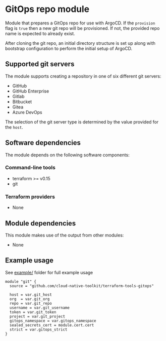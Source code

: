# GitOps repo module

Module that prepares a GitOps repo for use with ArgoCD. If the `provision` flag is `true` then a new git repo will be provisioned. If not, the provided repo name is expected to already exist.

After cloning the git repo, an initial directory structure is set up along with bootstrap configuration to perform the initial setup of ArgoCD.

## Supported git servers

The module supports creating a repository in one of six different git servers:

- GitHub
- GitHub Enterprise
- Gitlab
- Bitbucket
- Gitea
- Azure DevOps

The selection of the git server type is determined by the value provided for the `host`.

## Software dependencies

The module depends on the following software components:

### Command-line tools

- terraform >= v0.15
- git

### Terraform providers

- None

## Module dependencies

This module makes use of the output from other modules:

- None

## Example usage

See [example/](example) folder for full example usage

```hcl-terraform
module "git" {
  source = "github.com/cloud-native-toolkit/terraform-tools-gitops"

  host = var.git_host
  org  = var.git_org
  repo = var.git_repo
  username = var.git_username
  token = var.git_token
  project = var.git_project
  gitops_namespace = var.gitops_namespace
  sealed_secrets_cert = module.cert.cert
  strict = var.gitops_strict
}
```

